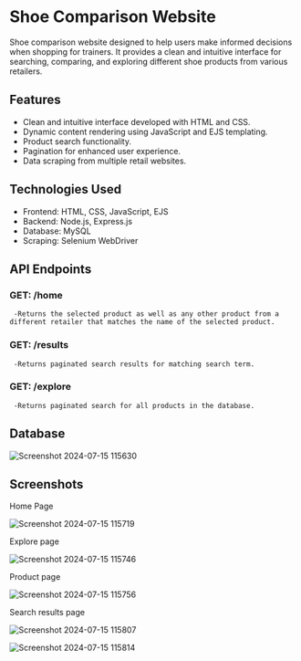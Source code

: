 # Shoe Comparison Website
Shoe comparison website designed to help users make informed decisions when shopping for trainers. It provides a clean and intuitive interface for searching, comparing, and exploring different shoe products from various retailers.

## Features
- Clean and intuitive interface developed with HTML and CSS.
- Dynamic content rendering using JavaScript and EJS templating.
- Product search functionality.
- Pagination for enhanced user experience.
- Data scraping from multiple retail websites.

 ## Technologies Used
  - Frontend: HTML, CSS, JavaScript, EJS
  - Backend: Node.js, Express.js
  - Database: MySQL
  - Scraping: Selenium WebDriver

 ## API Endpoints
 
   ### GET: /home
     -Returns the selected product as well as any other product from a different retailer that matches the name of the selected product.

   ### GET: /results
     -Returns paginated search results for matching search term.
     
   ### GET: /explore
     -Returns paginated search for all products in the database.

 ## Database
 
  ![Screenshot 2024-07-15 115630](https://github.com/user-attachments/assets/a1bb1f2f-6288-4ba1-a22b-3d6f4d7debc3)

 ## Screenshots
   Home Page

   
   ![Screenshot 2024-07-15 115719](https://github.com/user-attachments/assets/cb2d6939-5ea4-43c5-9971-dcd23bd37171)

   Explore page

   
   ![Screenshot 2024-07-15 115746](https://github.com/user-attachments/assets/4db3553c-4dc9-44e7-9fe2-ee6e188aa0a5)

   Product page

   
   ![Screenshot 2024-07-15 115756](https://github.com/user-attachments/assets/475e0db5-b8ee-4ada-9e1a-ac6bc4e2ba07)

   Search results page

   
   ![Screenshot 2024-07-15 115807](https://github.com/user-attachments/assets/0014c0e1-2260-4ff9-bc91-3d3ec445d862)
   
   ![Screenshot 2024-07-15 115814](https://github.com/user-attachments/assets/a166f654-13b6-4b2b-b0a0-e17677261d38) 

